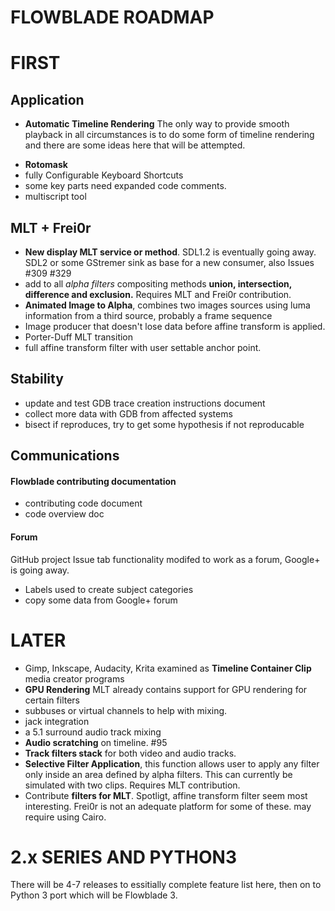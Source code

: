 # FLOWBLADE ROADMAP

# FIRST

## Application
- **Automatic Timeline Rendering** The only way to provide smooth playback in all circumstances is to do some form of timeline rendering and there are some ideas here that will be attempted.
* **Rotomask**
* fully Configurable Keyboard Shortcuts
* some key parts need expanded code comments.
* multiscript tool

## MLT + Frei0r
* **New display MLT service or method**. SDL1.2 is eventually going away. SDL2 or some GStremer sink as base for a new consumer, also Issues #309 #329 
* add to all *alpha filters* compositing methods **union, intersection, difference and exclusion.**  Requires MLT and Frei0r contribution.
* **Animated Image to Alpha**, combines two images sources using luma information from a third source, probably a frame sequence
* Image producer that doesn't lose data before affine transform is applied.
* Porter-Duff MLT transition
* full affine transform filter with user settable anchor point.

## Stability
* update and test GDB trace creation instructions document
* collect more data with GDB from affected systems
* bisect if reproduces, try to get some hypothesis if not reproducable

## Communications
#### Flowblade contributing documentation

  * contributing code document 
  * code overview doc

#### Forum
GitHub project Issue tab functionality modifed to work as a forum, Google+ is going away.

* Labels used to create subject categories
* copy some data from Google+ forum

# LATER

* Gimp, Inkscape, Audacity, Krita examined as **Timeline Container Clip** media creator programs
* **GPU Rendering** MLT already contains support for GPU rendering for certain filters
* subbuses or virtual channels to help with mixing.
* jack integration
* a 5.1 surround audio track mixing
* **Audio scratching** on timeline. #95
* **Track filters stack** for both video and audio tracks.
* **Selective Filter Application**, this function allows user to apply any filter only inside an area defined by alpha filters. This can currently be simulated with two clips. Requires MLT contribution.
* Contribute **filters for MLT**. Spotligt, affine transform filter seem most interesting. Frei0r is not an adequate platform for some of these. may require using Cairo.

# 2.x SERIES AND PYTHON3

There will be 4-7 releases to essitially complete feature list here, then on to Python 3 port which will be Flowblade 3. 
